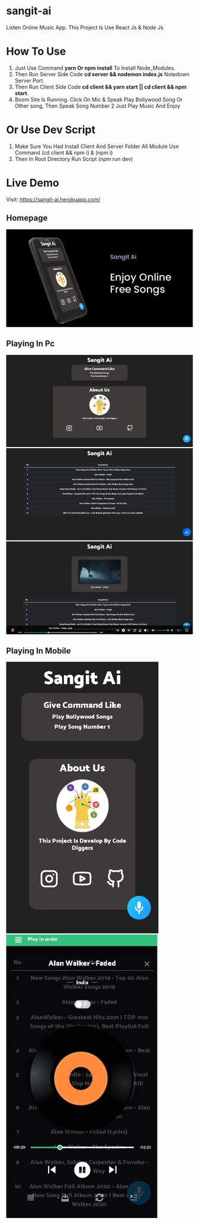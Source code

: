 # sangit-ai

Listen Online Music App. This Project Is Use React Js & Node Js

# How To Use

1. Just Use Command **yarn Or npm install** To Install Node_Modules.
2. Then Run Server Side Code **cd server && nodemon index.js** Notedown Server Port.
3. Then Run Client Side Code **cd client && yarn start || cd client && npm start**.
4. Boom Site Is Running. Click On Mic & Speak Play Bollywood Song Or Other song, Then Speak Song Number 2 Just Play Music And Enjoy

# Or Use Dev Script

1. Make Sure You Had Install Client And Server Folder All Module Use Command (cd client && npm i) & (npm i)
2. Then In Root Directory Run Script (npm run dev)

# Live Demo

Visit: https://sangit-ai.herokuapp.com/

## Homepage

![GitHub Logo](/screenshots/full.png)

## Playing In Pc

![GitHub Logo](/screenshots/img1.jpeg)
![GitHub Logo](/screenshots/img2.jpeg)
![GitHub Logo](/screenshots/img3.jpeg)

## Playing In Mobile

![GitHub Logo](/screenshots/img4.jpeg)
![GitHub Logo](/screenshots/img5.jpeg)
